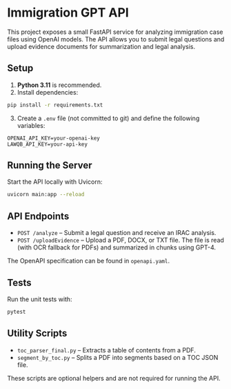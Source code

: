 # Immigration GPT API

This project exposes a small FastAPI service for analyzing immigration case files using OpenAI models. The API allows you to submit legal questions and upload evidence documents for summarization and legal analysis.

## Setup

1. **Python 3.11** is recommended.
2. Install dependencies:

```bash
pip install -r requirements.txt
```

3. Create a `.env` file (not committed to git) and define the following variables:

```
OPENAI_API_KEY=your-openai-key
LAWQB_API_KEY=your-api-key
```

## Running the Server

Start the API locally with Uvicorn:

```bash
uvicorn main:app --reload
```

## API Endpoints

- `POST /analyze` – Submit a legal question and receive an IRAC analysis.
- `POST /uploadEvidence` – Upload a PDF, DOCX, or TXT file. The file is read (with OCR fallback for PDFs) and summarized in chunks using GPT-4.

The OpenAPI specification can be found in `openapi.yaml`.

## Tests

Run the unit tests with:

```bash
pytest
```

## Utility Scripts

- `toc_parser_final.py` – Extracts a table of contents from a PDF.
- `segment_by_toc.py` – Splits a PDF into segments based on a TOC JSON file.

These scripts are optional helpers and are not required for running the API.
